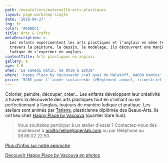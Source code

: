 ```yaml
---
path: /nosateliers/maternelle-arts-plastiques
layout: page-workshop-single
date: '2018-04-27'
lng: fr
color: '#60BDC1'
title: Arts & Crafts
metaDescription: >-
  Les enfants expérimentent les arts plastiques et l’anglais en même temps. A
  travers la peinture, le dessin, le modelage, ils découvrent une manière plus
  ludique de s’exprimer en anglais. 
contentTitle: Arts plastiques en anglais
gallery: a
age: 3-6
when: 'Le samedi matin, de 9h30 à 10h30'
where: 'Happy Place by Vacouva<br />43 quai de Malakoff, 44000 Nantes'
price: '520€ pour l''année scolaire<br />Règlement annuel, trimestriel ou mensuel'
---
```

Colorier, peindre, découper, créer… Les enfants développent leur créativité à travers la découverte des arts plastiques tout en s'initiant ou se perfectionnant à l’anglais, toujours de manière ludique et pratique. Les ateliers sont animés par [Tatiana](/lequipe#team), plasticienne diplômée des Beaux-Arts. Ils ont lieu chez [Happy Place by Vacouva](https://www.google.fr/maps/place/Vacouva/@47.2147032,-1.5433222,17z/data=!4m13!1m7!3m6!1s0x4805eeb84753995d:0xb3771b6433584ec0!2s43+Quai+de+Malakoff,+44000+Nantes!3b1!8m2!3d47.2147032!4d-1.5411335!3m4!1s0x4805eeb8399276c5:0xe54ac076a5ce2080!8m2!3d47.2146419!4d-1.5411651) (quartier Gare Sud).

> Vous souhaitez participer à un atelier d'essai ? Contactez-nous dès maintenant à <mailto:hello@lopenlab.com> ou par téléphone au 06.86.02.22.50.

[Plus d'infos sur notre approche](/pedagogie)

[Découvrir Happy Place by Vacouva en photos](/nosateliers/#vacouva)
